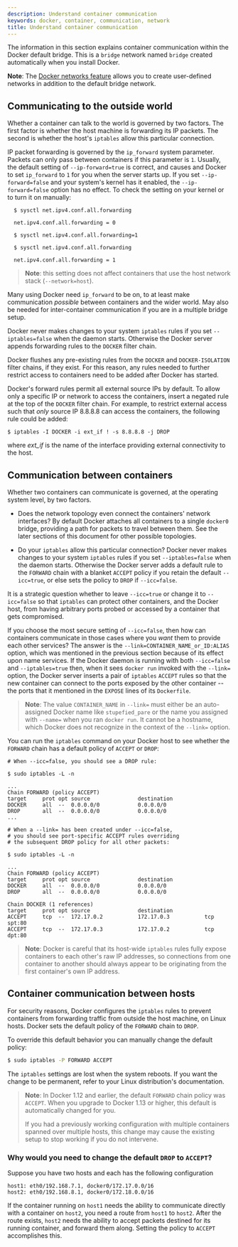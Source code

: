 ```yaml
---
description: Understand container communication
keywords: docker, container, communication, network
title: Understand container communication
---
```


The information in this section explains container communication within the
Docker default bridge. This is a `bridge` network named `bridge` created
automatically when you install Docker.

**Note**: The [Docker networks feature](../index.md) allows you to create user-defined networks in addition to the default bridge network.

## Communicating to the outside world

Whether a container can talk to the world is governed by two factors. The first
factor is whether the host machine is forwarding its IP packets. The second is
whether the host's `iptables` allow this particular connection.

IP packet forwarding is governed by the `ip_forward` system parameter.  Packets
can only pass between containers if this parameter is `1`. Usually, the default
setting of `--ip-forward=true` is correct, and causes and
Docker to set `ip_forward` to `1` for you when the server starts up. If you
set `--ip-forward=false` and your system's kernel has it enabled, the
`--ip-forward=false` option has no effect. To check the setting on your kernel
or to turn it on manually:

```
  $ sysctl net.ipv4.conf.all.forwarding

  net.ipv4.conf.all.forwarding = 0

  $ sysctl net.ipv4.conf.all.forwarding=1

  $ sysctl net.ipv4.conf.all.forwarding

  net.ipv4.conf.all.forwarding = 1
```

> **Note**: this setting does not affect containers that use the host
> network stack (`--network=host`).

Many using Docker need `ip_forward` to be on, to at least make
communication _possible_ between containers and the wider world. May also be
needed for inter-container communication if you are in a multiple bridge setup.

Docker never makes changes to your system `iptables` rules if you set
`--iptables=false` when the daemon starts.  Otherwise the Docker server
appends forwarding rules to the `DOCKER` filter chain.

Docker flushes any pre-existing rules from the `DOCKER` and `DOCKER-ISOLATION`
filter chains, if they exist. For this reason, any rules needed to further
restrict access to containers need to be added after Docker has started.

Docker's forward rules permit all external source IPs by default. To allow only
a specific IP or network to access the containers, insert a negated rule at the
top of the `DOCKER` filter chain. For example, to restrict external access such
that _only_ source IP 8.8.8.8 can access the containers, the following rule
could be added:

```
$ iptables -I DOCKER -i ext_if ! -s 8.8.8.8 -j DROP
```

where *ext_if* is the name of the interface providing external connectivity to the host.

##  Communication between containers

Whether two containers can communicate is governed, at the operating system level, by two factors.

- Does the network topology even connect the containers' network interfaces?  By default Docker attaches all containers to a single `docker0` bridge, providing a path for packets to travel between them.  See the later sections of this document for other possible topologies.

- Do your `iptables` allow this particular connection? Docker never makes changes to your system `iptables` rules if you set `--iptables=false` when the daemon starts.  Otherwise the Docker server adds a default rule to the `FORWARD` chain with a blanket `ACCEPT` policy if you retain the default `--icc=true`, or else sets the policy to `DROP` if `--icc=false`.

It is a strategic question whether to leave `--icc=true` or change it to
`--icc=false` so that `iptables` can protect other containers, and the Docker
host, from having arbitrary ports probed or accessed by a container that gets
compromised.

If you choose the most secure setting of `--icc=false`, then how can containers
communicate in those cases where you _want_ them to provide each other services?
The answer is the `--link=CONTAINER_NAME_or_ID:ALIAS` option, which was
mentioned in the previous section because of its effect upon name services.  If
the Docker daemon is running with both `--icc=false` and `--iptables=true`
then, when it sees `docker run` invoked with the `--link=` option, the Docker
server inserts a pair of `iptables` `ACCEPT` rules so that the new
container can connect to the ports exposed by the other container -- the ports
that it mentioned in the `EXPOSE` lines of its `Dockerfile`.

> **Note**: The value `CONTAINER_NAME` in `--link=` must either be an
auto-assigned Docker name like `stupefied_pare` or the name you assigned
with `--name=` when you ran `docker run`.  It cannot be a hostname, which Docker
does not recognize in the context of the `--link=` option.

You can run the `iptables` command on your Docker host to see whether the `FORWARD` chain has a default policy of `ACCEPT` or `DROP`:

```
# When --icc=false, you should see a DROP rule:

$ sudo iptables -L -n

...
Chain FORWARD (policy ACCEPT)
target     prot opt source               destination
DOCKER     all  --  0.0.0.0/0            0.0.0.0/0
DROP       all  --  0.0.0.0/0            0.0.0.0/0
...

# When a --link= has been created under --icc=false,
# you should see port-specific ACCEPT rules overriding
# the subsequent DROP policy for all other packets:

$ sudo iptables -L -n

...
Chain FORWARD (policy ACCEPT)
target     prot opt source               destination
DOCKER     all  --  0.0.0.0/0            0.0.0.0/0
DROP       all  --  0.0.0.0/0            0.0.0.0/0

Chain DOCKER (1 references)
target     prot opt source               destination
ACCEPT     tcp  --  172.17.0.2           172.17.0.3           tcp spt:80
ACCEPT     tcp  --  172.17.0.3           172.17.0.2           tcp dpt:80
```

> **Note**: Docker is careful that its host-wide `iptables` rules fully expose
containers to each other's raw IP addresses, so connections from one container
to another should always appear to be originating from the first container's own
IP address.

## Container communication between hosts

For security reasons, Docker configures the `iptables` rules to prevent containers
from forwarding traffic from outside the host machine, on Linux hosts. Docker sets
the default policy of the `FORWARD` chain to `DROP`.

To override this default behavior you can manually change the default policy:

```bash
$ sudo iptables -P FORWARD ACCEPT
```
The `iptables` settings are lost when the system reboots. If you want
the change to be permanent, refer to your Linux distribution's documentation.

> **Note**: In Docker 1.12 and earlier, the default `FORWARD` chain policy was
> `ACCEPT`. When you upgrade to Docker 1.13 or higher, this default is
> automatically changed for you.
>
> If you had a previously working configuration with multiple containers
> spanned over multiple hosts, this change may cause the existing setup
> to stop working if you do not intervene.

### Why would you need to change the default `DROP` to `ACCEPT`?

Suppose you have two hosts and each has the following configuration

```none
host1: eth0/192.168.7.1, docker0/172.17.0.0/16
host2: eth0/192.168.8.1, docker0/172.18.0.0/16
```
If the container running on `host1` needs the ability to communicate directly
with a container on `host2`, you need a route from `host1` to `host2`. After
the route exists, `host2` needs the ability to accept packets destined for its
running container, and forward them along. Setting the policy to `ACCEPT`
accomplishes this.

